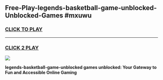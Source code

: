 
## Free-Play-legends-basketball-game-unblocked-Unblocked-Games #mxuwu
<h3>
<a href="https://news.freeplayer.one?title=legends-basketball-game-unblocked&ref=8M">CLICK TO PLAY</a></h3>
<hr>

<h3>
<a href="https://news.freeplayer.one?title=legends-basketball-game-unblocked&ref=8M">CLICK 2 PLAY</a>
  
</h3>

<a href="https://news.freeplayer.one?title=legends-basketball-game-unblocked&ref=8M"><img src="https://clearcache.store/games.png"></a>


**legends-basketball-game-unblocked games unblocked: Your Gateway to Fun and Accessible Online Gaming**
